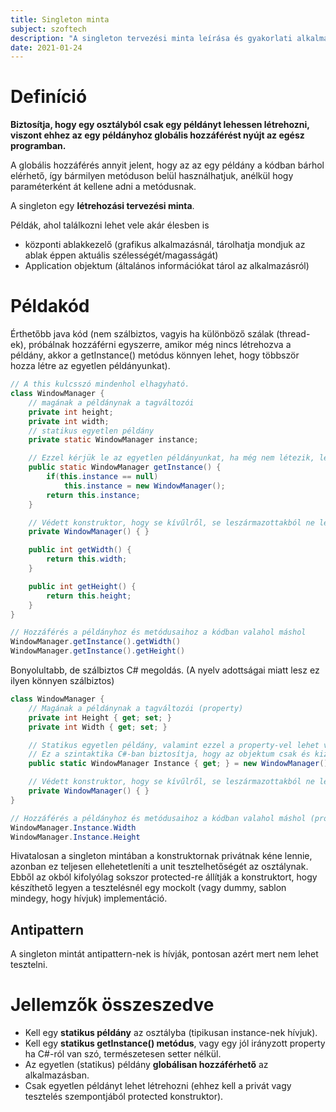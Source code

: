 ```yaml
---
title: Singleton minta
subject: szoftech
description: "A singleton tervezési minta leírása és gyakorlati alkalmazása."
date: 2021-01-24
---
```


# Definíció

**Biztosítja, hogy egy osztályból csak egy példányt lehessen létrehozni, viszont ehhez az egy példányhoz globális hozzáférést nyújt az egész programban.**

A globális hozzáférés annyit jelent, hogy az az egy példány a kódban bárhol elérhető, így bármilyen metóduson belül használhatjuk, anélkül hogy paraméterként át kellene adni a metódusnak.

A singleton egy **létrehozási tervezési minta**.

Példák, ahol találkozni lehet vele akár élesben is

- központi ablakkezelő (grafikus alkalmazásnál, tárolhatja mondjuk az ablak éppen aktuális szélességét/magasságát)
- Application objektum (általános információkat tárol az alkalmazásról)

# Példakód

Érthetőbb java kód (nem szálbiztos, vagyis ha különböző szálak (thread-ek), próbálnak hozzáférni egyszerre, amikor még nincs létrehozva a példány, akkor a getInstance() metódus könnyen lehet, hogy többször hozza létre az egyetlen példányunkat).

```java
// A this kulcsszó mindenhol elhagyható.
class WindowManager {
    // magának a példánynak a tagváltozói
    private int height;
    private int width;
    // statikus egyetlen példány
    private static WindowManager instance;

    // Ezzel kérjük le az egyetlen példányunkat, ha még nem létezik, létrehozzuk előbb.
    public static WindowManager getInstance() {
        if(this.instance == null)
            this.instance = new WindowManager();
        return this.instance;
    }

    // Védett konstruktor, hogy se kívűlről, se leszármazottakból ne lehessen további példányokat létrehozni.
    private WindowManager() { }

    public int getWidth() {
        return this.width;
    }

    public int getHeight() {
        return this.height;
    }
}

// Hozzáférés a példányhoz és metódusaihoz a kódban valahol máshol
WindowManager.getInstance().getWidth()
WindowManager.getInstance().getHeight()
```

Bonyolultabb, de szálbiztos C# megoldás. (A nyelv adottságai miatt lesz ez ilyen könnyen szálbiztos)

```csharp
class WindowManager {
    // Magának a példánynak a tagváltozói (property)
    private int Height { get; set; }
    private int Width { get; set; }

    // Statikus egyetlen példány, valamint ezzel a property-vel lehet végrehajtni a lekérdezést is.
    // Ez a szintaktika C#-ban biztosítja, hogy az objektum csak és kizárólag egyszer lesz létrehozva.
    public static WindowManager Instance { get; } = new WindowManager()

    // Védett konstruktor, hogy se kívűlről, se leszármazottakból ne lehessen további példányokat létrehozni.
    private WindowManager() { }
}

// Hozzáférés a példányhoz és metódusaihoz a kódban valahol máshol (property-k miatt néz ki ilyen szépen)
WindowManager.Instance.Width
WindowManager.Instance.Height
```

Hivatalosan a singleton mintában a konstruktornak privátnak kéne lennie, azonban ez teljesen ellehetetleníti a unit tesztelhetőségét az osztálynak. Ebből az okból kifolyólag sokszor protected-re állítják a konstruktort, hogy készíthető legyen a tesztelésnél egy mockolt (vagy dummy, sablon mindegy, hogy hívjuk) implementáció.

## Antipattern

A singleton mintát antipattern-nek is hívják, pontosan azért mert nem lehet tesztelni.

# Jellemzők összeszedve

- Kell egy **statikus példány** az osztályba (tipikusan instance-nek hívjuk).
- Kell egy **statikus getInstance() metódus**, vagy egy jól irányzott property ha C#-ról van szó, természetesen setter nélkül.
- Az egyetlen (statikus) példány **globálisan hozzáférhető** az alkalmazásban.
- Csak egyetlen példányt lehet létrehozni (ehhez kell a privát vagy tesztelés szempontjából protected konstruktor).
